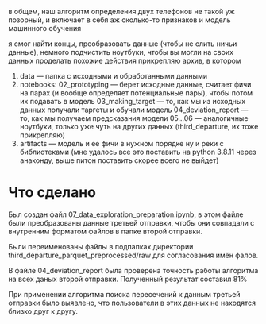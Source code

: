 в общем, наш алгоритм определения двух телефонов не такой уж позорный, и включает в себя аж сколько-то признаков и модель машинного обучения

я смог найти концы, преобразовать данные (чтобы не слить ничьи данные), немного подчистить ноутбуки, чтобы вы могли на своих данных проделать похожие действия
прикрепляю архив, в котором
1. data — папка с исходными и обработанными данными
2. notebooks:
02_prototyping — берет исходные данные, считает фичи на парах (и вообще определяет потенциальные пары), чтобы потом их подавать в модель
03_making_target — то, как мы из исходных данных получали таргеты и обучали модель
04_deviation_report — то, как мы получаем предсказания модели
05...06 — аналогичные ноутбуки, только уже чуть на других данных (third_departure, их тоже прикрепляю)
3. artifacts — модель и ее фичи в нужном порядке
ну и реки с библиотеками (мне удалось все это поставить на python 3.8.11 через анаконду, выше питон поставить скорее всего не выйдет)

   
# Что сделано
Был создан файл 07_data_exploration_preparation.ipynb, 
в этом файле были преобразованы данные третьей отправки,
чтобы они совпадали с внутренним форматом файлов в 
папке второй отправки.

Были переименованы файлы в подпапках директории 
third_departure_parquet_preprocessed/raw 
для согласования имён фалов.

В файле 04_deviation_report была проверена точность
работы алгоритма на всех даных второй отправки.
Полученный результат составил 81%

При применении алгоритма поиска пересечений к данным
третьей отправки
было выявлено, что пользователи в этих данных не 
находятся близко друг к другу.